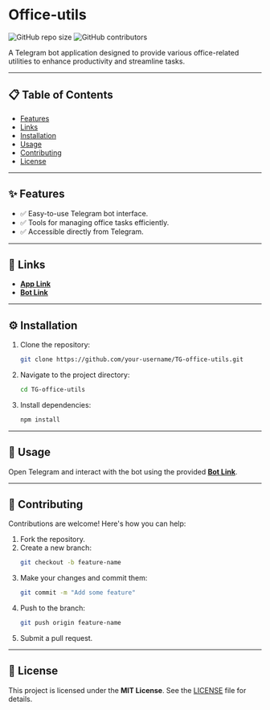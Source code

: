 # Office-utils

![GitHub repo size](https://img.shields.io/github/repo-size/ukarpenkov/TG-office-utils)
![GitHub contributors](https://img.shields.io/github/contributors/ukarpenkov/TG-office-utils)

A Telegram bot application designed to provide various office-related utilities to enhance productivity and streamline tasks.

---

## 📋 Table of Contents

- [Features](#features)
- [Links](#links)
- [Installation](#installation)
- [Usage](#usage)
- [Contributing](#contributing)
- [License](#license)

---

## ✨ Features

- ✅ Easy-to-use Telegram bot interface.
- ✅ Tools for managing office tasks efficiently.
- ✅ Accessible directly from Telegram.

---

## 🔗 Links

- **[App Link](https://t.me/OfficeToolAppBot/OfficeUtils)**
- **[Bot Link](https://t.me/OfficeToolAppBot)**

---

## ⚙️ Installation

1. Clone the repository:
   ```bash
   git clone https://github.com/your-username/TG-office-utils.git
   ```
2. Navigate to the project directory:
   ```bash
   cd TG-office-utils
   ```
3. Install dependencies:
   ```bash
   npm install
   ```

---

## 🚀 Usage

Open Telegram and interact with the bot using the provided **[Bot Link](https://t.me/OfficeToolAppBot)**.

---

## 🤝 Contributing

Contributions are welcome! Here's how you can help:

1. Fork the repository.
2. Create a new branch:
   ```bash
   git checkout -b feature-name
   ```
3. Make your changes and commit them:
   ```bash
   git commit -m "Add some feature"
   ```
4. Push to the branch:
   ```bash
   git push origin feature-name
   ```
5. Submit a pull request.

---

## 📜 License

This project is licensed under the **MIT License**. See the [LICENSE](LICENSE) file for details.
